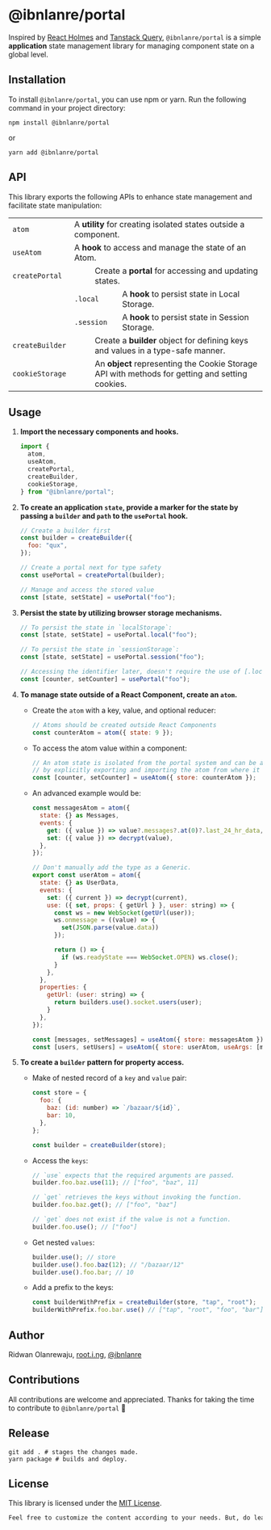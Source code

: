 # @ibnlanre/portal

Inspired by [React Holmes](https://github.com/devx-os/react-holmes) and [Tanstack Query](https://tanstack.com/query), `@ibnlanre/portal` is a simple **application** state management library for managing component state on a global level.

## Installation

To install `@ibnlanre/portal`, you can use npm or yarn. Run the following command in your project directory:

```shell
npm install @ibnlanre/portal
```

or

```shell
yarn add @ibnlanre/portal
```

## API

This library exports the following APIs to enhance state management and facilitate state manipulation:

<table>
    <tbody>
        <tr>
            <td colspan="">
                <code>atom</code>
            </td>
            <td colspan="6">A <strong>utility</strong> for creating isolated states outside a component.</td>
        </tr>
        <tr>
            <td colspan="">
                <code>useAtom</code>
            </td>
            <td colspan="6">A <strong>hook</strong> to access and manage the state of an Atom.</td>
        </tr>
        <tr>
            <td colspan="2">
                <code>createPortal</code>
            </td>
            <td colspan="5">Create a <strong>portal</strong> for accessing and updating states.</td>
        </tr>
        <tr>
            <td></td>
            <td colspan="2">
                <code>.local</code>
            </td>
            <td colspan="4">A <strong>hook</strong> to persist state in Local Storage.</td>
        </tr>
        <tr>
            <td></td>
            <td colspan="2">
                <code>.session</code>
            </td>
            <td colspan="4">A <strong>hook</strong> to persist state in Session Storage.</td>
        </tr>
        <tr>
            <td colspan="2">
                <code>createBuilder</code>
            </td>
            <td colspan="5">Create a <strong>builder</strong> object for defining keys and values in a type-safe manner.</td>
        </tr>
        <tr>
            <td colspan="2">
                <code>cookieStorage</code>
            </td>
            <td colspan="5">An <strong>object</strong> representing the Cookie Storage API with methods for getting and setting cookies.</td>
        </tr>
    </tbody>
</table>

## Usage

1. **Import the necessary components and hooks.**

    ```js
    import {
      atom,
      useAtom,
      createPortal,
      createBuilder,
      cookieStorage,
    } from "@ibnlanre/portal";
    ```

2. **To create an application `state`, provide a marker for the state by passing a `builder` and `path` to the `usePortal` hook.**

    ```js
    // Create a builder first
    const builder = createBuilder({
      foo: "qux",
    });

    // Create a portal next for type safety
    const usePortal = createPortal(builder);

    // Manage and access the stored value
    const [state, setState] = usePortal("foo");
    ```

3. **Persist the state by utilizing browser storage mechanisms.**

    ```js
    // To persist the state in `localStorage`:
    const [state, setState] = usePortal.local("foo");

    // To persist the state in `sessionStorage`:
    const [state, setState] = usePortal.session("foo");

    // Accessing the identifier later, doesn't require the use of [.local]
    const [counter, setCounter] = usePortal("foo");
    ```

4. **To manage state outside of a React Component, create an `atom`.**

    - Create the `atom` with a key, value, and optional reducer:

      ```js
      // Atoms should be created outside React Components
      const counterAtom = atom({ state: 9 });
      ```

    - To access the atom value within a component:

      ```js
      // An atom state is isolated from the portal system and can be accessed
      // by explicitly exporting and importing the atom from where it was declared.
      const [counter, setCounter] = useAtom({ store: counterAtom });
      ```

    - An advanced example would be:

      ```js
      const messagesAtom = atom({
        state: {} as Messages,
        events: {
          get: ({ value }) => value?.messages?.at(0)?.last_24_hr_data,
          set: ({ value }) => decrypt(value),
        },
      });

      // Don't manually add the type as a Generic.
      export const userAtom = atom({
        state: {} as UserData,
        events: {
          set: ({ current }) => decrypt(current),
          use: ({ set, props: { getUrl } }, user: string) => {
            const ws = new WebSocket(getUrl(user));
            ws.onmessage = ((value) => {
              set(JSON.parse(value.data))
            });

            return () => {
              if (ws.readyState === WebSocket.OPEN) ws.close();
            }
          },
        },
        properties: {
          getUrl: (user: string) => {
            return builders.use().socket.users(user);
          }
        },
      });

      const [messages, setMessages] = useAtom({ store: messagesAtom });
      const [users, setUsers] = useAtom({ store: userAtom, useArgs: [messages.user] });
      ```

5. **To create a `builder` pattern for property access.**

    - Make of nested record of a `key` and `value` pair:

      ```js
      const store = {
        foo: {
          baz: (id: number) => `/bazaar/${id}`,
          bar: 10,
        },
      };

      const builder = createBuilder(store);
      ```

    - Access the `keys`:

      ```js
      // `use` expects that the required arguments are passed.
      builder.foo.baz.use(11); // ["foo", "baz", 11]

      // `get` retrieves the keys without invoking the function.
      builder.foo.baz.get(); // ["foo", "baz"]

      // `get` does not exist if the value is not a function.
      builder.foo.use(); // ["foo"]
      ```

    - Get nested `values`:

      ```js
      builder.use(); // store
      builder.use().foo.baz(12); // "/bazaar/12"
      builder.use().foo.bar; // 10
      ```

    - Add a prefix to the keys:

      ```js
      const builderWithPrefix = createBuilder(store, "tap", "root");
      builderWithPrefix.foo.bar.use() // ["tap", "root", "foo", "bar"]
      ```

## Author

Ridwan Olanrewaju, [root.i.ng](https://www.root.i.ng), [@ibnlanre](https://linkedin.com/in/ibnlanre)

## Contributions

All contributions are welcome and appreciated. Thanks for taking the time to contribute to `@ibnlanre/portal` 💚

## Release

```shell
git add . # stages the changes made.
yarn package # builds and deploy.
```

## License

This library is licensed under the [MIT License](https://opensource.org/licenses/MIT).

```txt
Feel free to customize the content according to your needs. But, do leave a shoutout. Thanks! 😊.
```
